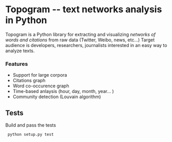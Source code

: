 # Topogram -- text networks analysis in Python  


Topogram is a  Python library for extracting and visualizing *networks of words and citations* from raw data (Twitter, Weibo, news, etc...) Target audience is developers, researchers, journalists interested in an easy way to analyze texts.


### Features

* Support for large corpora
* Citations graph
* Word co-occurence graph
* Time-based anlaysis (hour, day, month, year... )
* Community detection (Louvain algorithm)

## Tests

Build and pass the tests

     python setup.py test 
